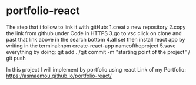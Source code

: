 # portfolio-react
The step that i follow to link it with gitHub: 
1.creat a new repository 
2.copy the link from github under Code in HTTPS
3.go to vsc click on clone and past that link above in the search bottom
4.all set then install react app by writing in the terminal:npm create-react-app nameoftheproject
5.save everything by doing: git add . /git commit -m "starting point of the project" / git push

In this project I will implement by portfolio using react
Link of my Portfolio:  https://asmaemou.github.io/portfolio-react/
